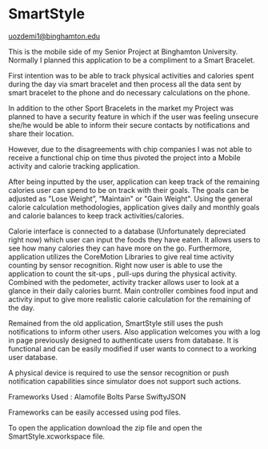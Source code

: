 # SmartStyle

uozdemi1@binghamton.edu

This is the mobile side of my Senior Project at Binghamton University. Normally I planned this application to be a compliment to a Smart Bracelet. 

First intention was to be able to track physical activities and calories spent during the day via smart bracelet and then process all the data sent by smart bracelet to the phone and do necessary calculations on the phone. 

In addition to the other Sport Bracelets in the market my Project was planned to have a security feature in which if the user was feeling unsecure she/he would be able to inform their secure contacts by notifications and share their location. 

However, due to the disagreements with chip companies I was not able to receive a functional chip on time thus pivoted the project into a Mobile activity and calorie tracking application. 

After being inputted by the user, application can keep track of the remaining calories user can spend to be on track with their goals. The goals can be adjusted as "Lose Weight”, “Maintain" or "Gain Weight". 
Using the general calorie calculation methodologies, application gives daily and monthly goals and calorie balances to keep track activities/calories. 

Calorie interface is connected to a database (Unfortunately depreciated right now) which user can input the foods they have eaten. It allows users to see how many calories they can have more on the go. 
Furthermore, application utilizes the CoreMotion Libraries to give real time activity counting by sensor recognition. Right now user is able to use the application to count the sit-ups , pull-ups during the physical activity. 
Combined with the pedometer, activity tracker allows user to look at a glance in their daily calories burnt. 
Main controller combines food input and activity input to give more realistic calorie calculation for the remaining of the day. 

Remained from the old application, SmartStyle still uses the push notifications to inform other users. 
Also application welcomes you with a log in page previously designed to authenticate users from database. 
It is functional and can be easily modified if user wants to connect to a working user database. 

A physical device is required to use the sensor recognition or push notification capabilities since simulator does not support such actions. 

Frameworks Used : 
Alamofile 
Bolts 
Parse 
SwiftyJSON

Frameworks can be easily accessed using pod files. 

To open the application download the zip file and open the SmartStyle.xcworkspace file. 
